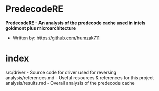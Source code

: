 # PredecodeRE

**PredecodeRE - An analysis of the predecode cache used in intels goldmont plus microarchitecture**

- Written by: https://github.com/humzak711

# index

src/driver - Source code for driver used for reversing
analysis/references.md - Useful resources & references for this project
analysis/results.md - Overall analysis of the predecode cache